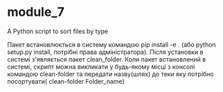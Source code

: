 # module_7
A Python script to sort files by type

Пакет встановлюється в систему командою pip install -e . (або python setup.py install, потрібні права адміністратора).
Після установки в системі з'являється пакет clean_folder.
Коли пакет встановлений в системі, скрипт можна викликати у будь-якому місці з консолі командою clean-folder та передати назву(шлях) до теки яку потрібно посортувати( clean-folder Folder_name)
